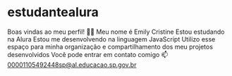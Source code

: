 # estudantealura
Boas vindas ao meu perfil! 💙💙
Meu nome é Emily Cristine
Estou estudando na Alura
Estou me desenvolvendo na linguagem JavaScript
Utilizo esse espaço para minha organização e compartilhamento dos meu projetos desenvolvidos
Você pode entrar em contato comigo 📫
00001105492448sp@al.educacao.sp.gov.br

